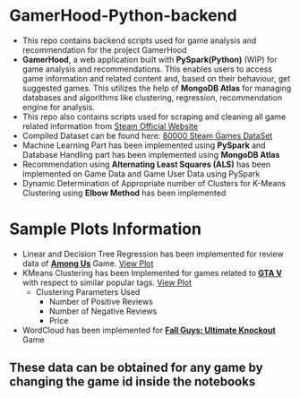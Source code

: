 # GamerHood-Python-backend

  - This repo contains backend scripts used for game analysis and recommendation for the project GamerHood
  - **GamerHood**, a web application built with **PySpark(Python)** (WIP) for game analysis and recommendations. This enables users to access game information and related content and, based on their behaviour, get suggested games. This utilizes the help of **MongoDB Atlas** for managing databases and algorithms like clustering, regression, recommendation engine for analysis.
  - This repo also contains scripts used for scraping and cleaning all game related information from [Steam Official Website](https://store.steampowered.com/)
  - Compiled Dataset can be found here: [80000 Steam Games DataSet](https://www.kaggle.com/deepann/80000-steam-games-dataset)
  - Machine Learning Part has been implemented using **PySpark** and Database Handling part has been implemented using **MongoDB Atlas**
  - Recommendation using **Alternating Least Squares (ALS)** has been implemented on Game Data and Game User Data using PySpark
  - Dynamic Determination of Appropriate number of Clusters for K-Means Clustering using **Elbow Method** has been implemented
  
# Sample Plots Information
  
  - Linear and Decision Tree Regression has been implemented for review data of [**Among Us**](https://store.steampowered.com/app/945360/Among_Us/) Game. [View Plot](https://htmlpreview.github.io/?https://github.com/DeepanNarayanaMoorthy/GamerHood-Python-backend/blob/main/samples%20of%20generated%20plots/kmeans_plot.html)
  - KMeans Clustering has been Implemented for games related to [**GTA V**](https://store.steampowered.com/app/271590/Grand_Theft_Auto_V/) with respect to similar popular tags. [View Plot](https://htmlpreview.github.io/?https://github.com/DeepanNarayanaMoorthy/GamerHood-Python-backend/blob/main/samples%20of%20generated%20plots/final_regression.html)
    - Clustering Parameters Used
      - Number of Positive Reviews
      - Number of Negative Reviews
      - Price
  - WordCloud has been implemented for [**Fall Guys: Ultimate Knockout**](https://store.steampowered.com/app/1097150/Fall_Guys_Ultimate_Knockout/) Game

## These data can be obtained for any game by changing the game id inside the notebooks
 
